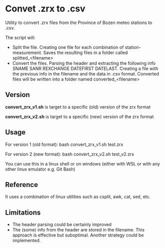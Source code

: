 # Convet .zrx to .csv

Utility to convert .zrx files from the Province of Bozen meteo stations to .csv.

The script will:
- Split the file. Creating one file for each combination of station-measurement. Saves the resulting files in a folder called splitted_\<filename\>
- Convert the files. Parsing the header and extracting the following info SNAME SANR REXCHANGE DATEFIRST DATELAST. Creating a file with the previous info in the filename and the data in .csv format. Converted files will be written into a folder named converted_\<filename\>

## Version

**convert_zrx_v1.sh** is target to a specific (old) version of the zrx format

**convert_zrx_v2.sh** is target to a specific (new) version of the zrx format

## Usage

For version 1 (old format):
bash convert_zrx_v1.sh test.zrx

For version 2 (new format):
bash convert_zrx_v2.sh test_v2.zrx

You can use this in a linux shell or on windows (either with WSL or with any other linux emulator e.g. Git Bash)

## Reference

It uses a combination of linux utilities such as csplit, awk, cat, sed, etc.

## Limitations

- The header parsing could be certainly improved
- The (some) info from the header are stored in the filename. This approach is effective but suboptimal. Another strategy could be implemented.

